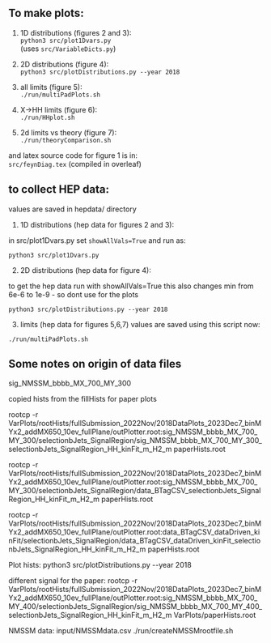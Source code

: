 ##  To make plots:

1. 1D distributions (figures 2 and 3):<br>
`python3 src/plot1Dvars.py`<br>
(uses `src/VariableDicts.py`)

2. 2D distributions (figure 4):<br>
`python3 src/plotDistributions.py --year 2018`

3. all limits (figure 5):<br>
`./run/multiPadPlots.sh`

4. X->HH limits (figure 6):<br>
`./run/HHplot.sh`

5. 2d limits vs theory (figure 7):<br>
`./run/theoryComparison.sh`

and latex source code for figure 1 is in:<br>
`src/feynDiag.tex`
(compiled in overleaf)


## to collect HEP data:

values are saved in hepdata/ directory

1. 1D distributions (hep data for figures 2 and 3):

in src/plot1Dvars.py set `showAllVals=True` and run as:

`python3 src/plot1Dvars.py`

2. 2D distributions (hep data for figure 4):

to get the hep data run with
showAllVals=True
this also changes min from 6e-6 to 1e-9 - so dont use for the plots

`python3 src/plotDistributions.py --year 2018`

3. limits (hep data for figures 5,6,7)
values are saved using this script now:

`./run/multiPadPlots.sh`


## Some notes on origin of data files
sig_NMSSM_bbbb_MX_700_MY_300

copied hists from the fillHists for paper plots

rootcp -r VarPlots/rootHists/fullSubmission_2022Nov/2018DataPlots_2023Dec7_binMYx2_addMX650_10ev_fullPlane/outPlotter.root:sig_NMSSM_bbbb_MX_700_MY_300/selectionbJets_SignalRegion/sig_NMSSM_bbbb_MX_700_MY_300_selectionbJets_SignalRegion_HH_kinFit_m_H2_m paperHists.root

rootcp -r VarPlots/rootHists/fullSubmission_2022Nov/2018DataPlots_2023Dec7_binMYx2_addMX650_10ev_fullPlane/outPlotter.root:sig_NMSSM_bbbb_MX_700_MY_300/selectionbJets_SignalRegion/data_BTagCSV_selectionbJets_SignalRegion_HH_kinFit_m_H2_m paperHists.root

rootcp -r VarPlots/rootHists/fullSubmission_2022Nov/2018DataPlots_2023Dec7_binMYx2_addMX650_10ev_fullPlane/outPlotter.root:data_BTagCSV_dataDriven_kinFit/selectionbJets_SignalRegion/data_BTagCSV_dataDriven_kinFit_selectionbJets_SignalRegion_HH_kinFit_m_H2_m paperHists.root


Plot hists:
python3 src/plotDistributions.py --year 2018

different signal for the paper:
rootcp -r VarPlots/rootHists/fullSubmission_2022Nov/2018DataPlots_2023Dec7_binMYx2_addMX650_10ev_fullPlane/outPlotter.root:sig_NMSSM_bbbb_MX_700_MY_400/selectionbJets_SignalRegion/sig_NMSSM_bbbb_MX_700_MY_400_selectionbJets_SignalRegion_HH_kinFit_m_H2_m VarPlots/paperHists.root


NMSSM data: input/NMSSMdata.csv
./run/createNMSSMrootfile.sh

